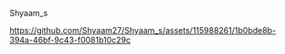 Shyaam_s


https://github.com/Shyaam27/Shyaam_s/assets/115988261/1b0bde8b-394a-46bf-9c43-f0081b10c29c

